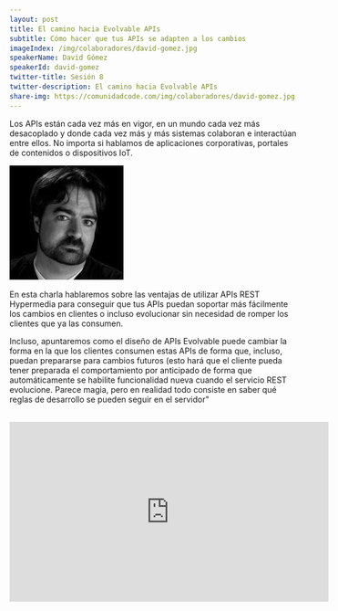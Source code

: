 ```yaml
---
layout: post
title: El camino hacia Evolvable APIs
subtitle: Cómo hacer que tus APIs se adapten a los cambios
imageIndex: /img/colaboradores/david-gomez.jpg
speakerName: David Gómez
speakerId: david-gomez
twitter-title: Sesión 8
twitter-description: El camino hacia Evolvable APIs
share-img: https://comunidadcode.com/img/colaboradores/david-gomez.jpg
---
```


Los APIs están cada vez más en vigor, en un mundo cada vez más desacoplado y donde cada vez más y más sistemas colaboran e interactúan entre ellos. No importa si hablamos de aplicaciones corporativas, portales de contenidos o dispositivos IoT.

<div class="next-session-image">
<a href="../colaboradores/david-gomez"><img src="/img/colaboradores/david-gomez.jpg"></a>
</div>

En esta charla hablaremos sobre  las ventajas de utilizar APIs REST Hypermedia para conseguir que tus APIs puedan soportar más fácilmente los cambios en clientes o incluso evolucionar sin necesidad de romper los clientes que ya las consumen.

Incluso, apuntaremos como el diseño de APIs Evolvable puede cambiar la forma en la que los clientes consumen estas APIs de forma que, incluso, puedan prepararse para cambios futuros (esto hará que el cliente pueda tener preparada el comportamiento por anticipado de forma que automáticamente se habilite funcionalidad nueva cuando el servicio REST evolucione. Parece magia, pero en realidad todo consiste en saber qué reglas de desarrollo se pueden seguir en el servidor"

<br/>

<iframe class="youtube" width="560" height="315" src="https://www.youtube.com/embed/uS1gWU85aEU" frameborder="0" allowfullscreen></iframe>
